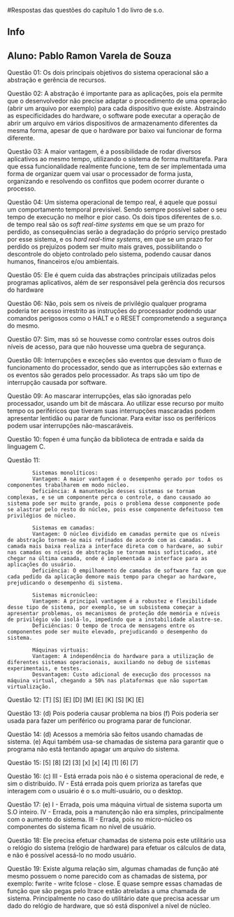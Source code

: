 #Respostas das questões do capítulo 1 do livro de s.o.

## Info
## Aluno: Pablo Ramon Varela de Souza

Questão 01: Os dois principais objetivos do sistema operacional são a abstração e gerência de recursos.

Questão 02: A abstração é importante para as aplicações, pois ela permite que o desenvolvedor não precise 
adaptar o procedimento de uma operação (abrir um arquivo por exemplo) para cada dispositivo que existe. 
Abstraindo as especificidades do hardware, o software pode executar a operação de abrir um arquivo em vários 
dispositivos de armazenamento diferentes da mesma forma, apesar de que o hardware por baixo vai funcionar de forma diferente.

Questão 03: A maior vantagem, é a possibilidade de rodar diversos aplicativos ao mesmo tempo, utilizando o sistema de forma
multitarefa. Para que essa funcionalidade realmente funcione, tem de ser implementada uma forma de organizar quem vai usar o processador
de forma justa, organizando e resolvendo os conflitos que podem ocorrer durante o processo.

Questão 04: Um sistema operacional de tempo real, é aquele que possui um comportamento temporal previsível. Sendo sempre possível
saber o seu tempo de execução no melhor e pior caso. Os dois tipos diferentes de s.o. de tempo real são os *soft real-time systems* 
em que se um prazo for perdido, as consequências serão a degradação do próprio serviço prestado por esse sistema, e os *hard real-time
systems*, em que se um prazo for perdido os prejuízos podem ser muito mais graves, possibilitando o descontrole do objeto controlado 
pelo sistema, podendo causar danos humanos, financeiros e/ou ambientais.

Questão 05: Ele é quem cuida das abstrações principais utilizadas pelos programas aplicativos, além de ser responsável pela gerência dos recursos do hardware

Questão 06: Não, pois sem os níveis de privilégio qualquer programa poderia ter acesso irrestrito as instruções do processador podendo usar comandos perigosos como o HALT e o RESET comprometendo a segurança do mesmo.

Questão 07: Sim, mas só se houvesse como controlar esses outros dois níveis de acesso, para que não houvesse uma quebra de segurança.

Questão 08: Interrupções e exceções são eventos que desviam o fluxo de funcionamento do processador, sendo que as interrupções são externas e os eventos são gerados pelo processador. As traps são um tipo de interrupção causada por software.

Questão 09: Ao mascarar interrupções, elas são ignoradas pelo processador, usando um bit de máscara. Ao utilizar esse recurso por muito tempo os periféricos que tiveram suas interrupções mascaradas podem apresentar lentidão ou parar de funcionar. Para evitar isso os periféricos podem usar interrupções não-mascaráveis.

Questão 10: fopen é uma função da biblioteca de entrada e saída da linguagem C.

Questão 11: 
            
            Sistemas monolíticos:
            Vantagem: A maior vantagem é o desempenho gerado por todos os componentes trabalharem em modo núcleo.
            Deficiência: A manuntenção desses sistemas se tornam complexas, e se um componente perca o controle, o dano causado ao sistema pode ser muito grande, pois o problema desse componente pode se alastrar pelo resto do núcleo, pois esse componente defeituoso tem privilégios de núcleo.
            
            Sistemas em camadas:
            Vantagem: O núcleo dividido em camadas permite que os níveis de abstração tornem-se mais refinados de acordo com as camadas. A camada mais baixa realiza a interface direta com o hardware, ao subir nas camadas os níveis de abstração se tornam mais sofisticados, até chegar na última camada, onde é implementada a interface para as aplicações do usuário.
            Deficiência: O empilhamento de camadas de software faz com que cada pedido da aplicação demore mais tempo para chegar ao hardware, prejudicando o desempenho di sistema.
            
            Sistemas micronúcleo:
            Vantagem: A principal vantagem é a robustez e flexibilidade desse tipo de sistema, por exemplo, se um subsistema começar a apresentar problemas, os mecanismos de proteção dde memória e níveis de privilégio vão isolá-lo, impedindo que a instabilidade alastre-se. 
            Deficiências: O tempo de troca de mensagens entre os componentes pode ser muito elevado, prejudicando o desempenho do sistema.
            
            Máquinas virtuais:
            Vantagem: A independência do hardware para a utilização de diferentes sistemas operacionais, auxiliando no debug de sistemas experimentais, e testes.
            Desvantagem: Custo adicional de execução dos processos na máquina virtual, chegando a 50% nas plataformas que não suportam virtualização.
            
            
Questão 12: [T]
            [S]
            [E]
            [D]
            [M]
            [E]
            [K]
            [S]
            [K]
            [E]
           
Questão 13: (d) Pois poderia causar problema na bios
            (f) Pois poderia ser usada para fazer um periférico ou programa parar de funcionar.
            
Questão 14: (d) Acessos a memória são feitos usando chamadas de sistema.
            (e) Aqui também usa-se chamadas de sistema para garantir que o programa não está tentando apagar um arquivo do sistema.
            
Questão 15: [5]
            [8]
            [2]
            [3]
            [x]
            [x]
            [4]
            [1]
            [6]
            [7]
            
Questão 16: (c) III - Está errada pois não é o sistema operacional de rede, e sim o distribuído.
                IV - Está errada pois quem prioriza as tarefas que interagem com o usuário é o s.o multi-usuário, ou o desktop.
                
Questão 17: (e) I - Errada, pois uma máquina virtual de sistema suporta um S.O inteiro.
                IV - Errada, pois a manutenção não era simples, principalmente com o aumento do sistema.
                III - Errada, pois no micro-núcleo os componentes do sistema ficam no nível de usuário.
                
Questão 18: Ele precisa efetuar chamadas de sistema pois este utilitário usa o relógio do sistema (relógio de hardware) para efetuar os cálculos de data, e não é possível acessá-lo no modo usuário.

Questão 19: Existe alguma relação sim, algumas chamadas de função até mesmo possuem o nome parecido com as chamadas de sistema, por exemplo: fwrite - write   fclose - close. E quase sempre essas chamadas de função que são pegas pelo ltrace estão atreladas a uma chamada de sistema. Principalmente no caso do utilitário date que precisa acessar um dado do relógio de hardware, que só está disponível a nível de núcleo.
